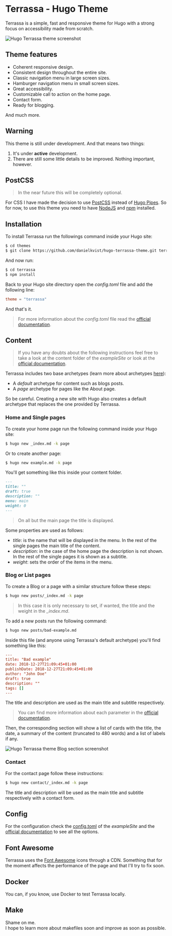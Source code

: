 # Terrassa - Hugo Theme

Terrassa is a simple, fast and responsive theme for Hugo with a strong focus on accessibility made from scratch.

![Hugo Terrassa theme screenshot](https://github.com/danielkvist/hugo-terrassa-theme/blob/master/images/screenshot.png)

## Theme features

- Coherent responsive design.
- Consistent design throughout the entire site.
- Classic navigation menu in large screen sizes.
- Hamburger navigation menu in small screen sizes.
- Great accessibility.
- Customizable call to action on the home page.
- Contact form.
- Ready for blogging.

And much more.

## Warning

This theme is still under development. And that means two things:

1. It's under **active** development.
2. There are still some little details to be improved. Nothing important, however.

## PostCSS

> In the near future this will be completely optional.

For CSS I have made the decision to use [PostCSS](https://postcss.org/) instead of [Hugo Pipes](https://gohugo.io/hugo-pipes/introduction/). So for now, to use this theme you need to have [NodeJS](https://nodejs.org) and [npm](https://npmjs.com) installed.

## Installation

To install Terrassa run the followings command inside your Hugo site:

```bash
$ cd themes
$ git clone https://github.com/danielkvist/hugo-terrassa-theme.git terrassa
```

And now run:

```bash
$ cd terrassa
$ npm install
```

Back to your Hugo site directory open the *config.toml* file and add the following line:

```toml
theme = "terrassa"
```

And that's it.

> For more information about the *config.toml* file read the [official documentation](https://gohugo.io/getting-started/configuration/).

## Content

> If you have any doubts about the following instructions feel free to take a look at the content folder of the *exampleSite* or look at the [official documentation](https://gohugo.io/content-management/).

Terrassa includes two base archetypes (learn more about archetypes [here](https://gohugo.io/content-management/archetypes/)):
* A *default* archetype for content such as blogs posts.
* A *page* archetype for pages like the About page.

So be careful. Creating a new site with Hugo also creates a default archetype that replaces the one provided by Terrassa.

### Home and Single pages

To create your home page run the following command inside your Hugo site:

```bash
$ hugo new _index.md -k page
```

Or to create another page:

```bash
$ hugo new example.md -k page
```

You'll get something like this inside your content folder.

```markdown
---
title: ""
draft: true
description: ""
menu: main
weight: 0
---
```

> On all but the main page the title is displayed.

Some properties are used as follows:
* *title*: is the name that will be displayed in the menu. In the rest of the single pages the main title of the content.
* *description*: in the case of the home page the description is not shown. In the rest of the single pages it is shown as a subtitle.
* *weight*: sets the order of the items in the menu.

### Blog or List pages

To create a Blog or a page with a similar structure follow these steps:

```bash
$ hugo new posts/_index.md -k page
```

> In this case it is only necessary to set, if wanted, the title and the weight in the *_index.md*.

To add a new posts run the following command:

```bash
$ hugo new posts/bad-example.md
```

Inside this file (and anyone using Terrassa's default archetype) you'll find something like this:

```toml
---
title: "Bad example"
date: 2018-12-27T21:09:45+01:00
publishDate: 2018-12-27T21:09:45+01:00
author: "John Doe"
draft: true
description: ""
tags: []
---
```
The title and description are used as the main title and subtitle respectively.

> You can find more information about each parameter in the [official documentation](https://gohugo.io/content-management/front-matter/).

Then, the corresponding section will show a list of cards with the title, the date, a summary of the content (truncated to 480 words) and a list of labels if any.

![Hugo Terrassa theme Blog section screenshot](https://github.com/danielkvist/hugo-terrassa-theme/blob/master/images/blog-screenshot.png)

### Contact

For the contact page follow these instructions:

```bash
$ hugo new contact/_index.md -k page
```

The title and description will be used as the main title and subtitle respectively with a contact form.

## Config

For the configuration check the [config.toml](https://github.com/danielkvist/hugo-terrassa-theme/blob/master/config.toml) of the *exampleSite* and the [official documentation](https://gohugo.io/getting-started/configuration/) to see all the options.

## Font Awesome

Terrassa uses the [Font Awesome](https://fontawesome.com/) icons through a CDN. Something that for the moment affects the performance of the page and that I'll try to fix soon.

## Docker

You can, if you know, use Docker to test Terrassa locally.

## Make

Shame on me.  
I hope to learn more about makefiles soon and improve as soon as possible.